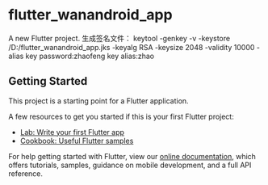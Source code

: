# flutter_wanandroid_app

A new Flutter project.
生成签名文件：
keytool -genkey -v -keystore /D:/flutter_wanandroid_app.jks -keyalg RSA -keysize 2048 -validity 10000 -alias key
 password:zhaofeng
 key alias:zhao

## Getting Started

This project is a starting point for a Flutter application.

A few resources to get you started if this is your first Flutter project:

- [Lab: Write your first Flutter app](https://flutter.dev/docs/get-started/codelab)
- [Cookbook: Useful Flutter samples](https://flutter.dev/docs/cookbook)

For help getting started with Flutter, view our
[online documentation](https://flutter.dev/docs), which offers tutorials,
samples, guidance on mobile development, and a full API reference.
